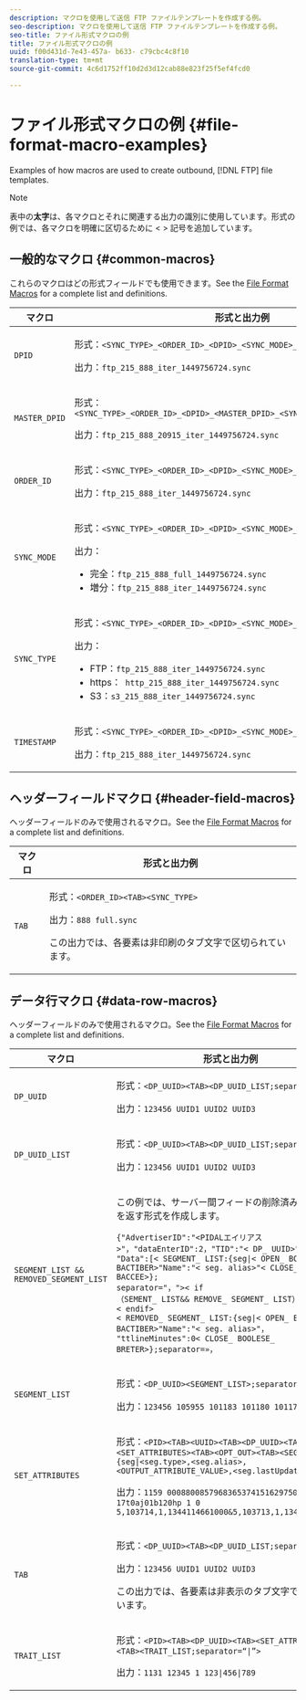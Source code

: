 ```yaml
---
description: マクロを使用して送信 FTP ファイルテンプレートを作成する例。
seo-description: マクロを使用して送信 FTP ファイルテンプレートを作成する例。
seo-title: ファイル形式マクロの例
title: ファイル形式マクロの例
uuid: f00d431d-7e43-457a- b633- c79cbc4c8f10
translation-type: tm+mt
source-git-commit: 4c6d1752ff10d2d3d12cab88e823f25f5ef4fcd0

---
```



# ファイル形式マクロの例 {#file-format-macro-examples}

Examples of how macros are used to create outbound, [!DNL FTP] file templates.

>[!NOTE]
>
>表中の&#x200B;**太字**&#x200B;は、各マクロとそれに関連する出力の識別に使用しています。形式の例では、各マクロを明確に区切るために &lt; &gt; 記号を追加しています。

## 一般的なマクロ {#common-macros}

これらのマクロはどの形式フィールドでも使用できます。See the [File Format Macros](../formats/file-formats.md) for a complete list and definitions.

<table id="table_B5073597219B470298EE614902DACAE8"> 
 <thead> 
  <tr> 
   <th colname="col1" class="entry"> マクロ </th> 
   <th colname="col2" class="entry"> 形式と出力例 </th> 
  </tr> 
 </thead>
 <tbody> 
  <tr> 
   <td colname="col1"> <p> <code>DPID </code> </p> </td> 
   <td colname="col2"> <p>形式：<code>&lt;SYNC_TYPE&gt;_&lt;ORDER_ID&gt;_&lt;DPID&gt;_&lt;SYNC_MODE&gt;_&lt;TIMESTAMP&gt;.sync </code> </p> <p>出力：<code>ftp_215_888_iter_1449756724.sync </code> </p> </td> 
  </tr> 
  <tr> 
   <td colname="col1"> <p> <code>MASTER_DPID </code> </p> </td> 
   <td colname="col2"> <p>形式：<code>&lt;SYNC_TYPE&gt;_&lt;ORDER_ID&gt;_&lt;DPID&gt;_&lt;MASTER_DPID&gt;_&lt;SYNC_MODE&gt;_&lt;TIMESTAMP&gt;.sync </code> </p> <p>出力：<code>ftp_215_888_20915_iter_1449756724.sync </code> </p> </td> 
  </tr> 
  <tr> 
   <td colname="col1"> <p> <code>ORDER_ID </code> </p> </td> 
   <td colname="col2"> <p>形式：<code>&lt;SYNC_TYPE&gt;_&lt;ORDER_ID&gt;_&lt;DPID&gt;_&lt;SYNC_MODE&gt;_&lt;TIMESTAMP&gt;.sync </code> </p> <p>出力：<code>ftp_215_888_iter_1449756724.sync </code> </p> </td> 
  </tr> 
  <tr> 
   <td colname="col1"> <p> <code>SYNC_MODE </code> </p> </td> 
   <td colname="col2"> <p>形式：<code>&lt;SYNC_TYPE&gt;_&lt;ORDER_ID&gt;_&lt;DPID&gt;_&lt;SYNC_MODE&gt;_&lt;TIMESTAMP&gt;.sync </code> </p> <p>出力： 
     <ul id="ul_F63D7B78AF1246639D6ED85C1621B17C"> 
      <li id="li_4D0D7B4D047345FE861FCBA2BD0408ED">完全：<code>ftp_215_888_full_1449756724.sync </code> </li> 
      <li id="li_23F4D1F6B2784E599EDA29AA457327E6">増分：<code>ftp_215_888_iter_1449756724.sync </code> </li> 
     </ul> </p> </td> 
  </tr> 
  <tr> 
   <td colname="col1"> <p> <code>SYNC_TYPE </code> </p> </td> 
   <td colname="col2"> <p>形式：<code>&lt;SYNC_TYPE&gt;_&lt;ORDER_ID&gt;_&lt;DPID&gt;_&lt;SYNC_MODE&gt;_&lt;TIMESTAMP&gt;.sync </code> </p> <p>出力： 
     <ul id="ul_11B14E740E40474F8302BDB809C428FE"> 
      <li id="li_54A3EAA468B44AC8B2528F855E03D04B">FTP：<code>ftp_215_888_iter_1449756724.sync </code> </li> 
      <li id="li_93468C56B661463CA7F62B1F5D3A53FF">https：<code> http_215_888_iter_1449756724.sync </code> </li> 
      <li id="li_8A204C7BEDBC41C096FE953B5F827DEC">S3：<code>s3_215_888_iter_1449756724.sync </code> </li> 
     </ul> </p> </td> 
  </tr> 
  <tr> 
   <td colname="col1"> <p> <code>TIMESTAMP </code> </p> </td> 
   <td colname="col2"> <p>形式：<code>&lt;SYNC_TYPE&gt;_&lt;ORDER_ID&gt;_&lt;DPID&gt;_&lt;SYNC_MODE&gt;_&lt;TIMESTAMP&gt;.sync </code> </p> <p>出力：<code>ftp_215_888_iter_1449756724.sync </code> </p> </td> 
  </tr> 
 </tbody> 
</table>

## ヘッダーフィールドマクロ {#header-field-macros}

ヘッダーフィールドのみで使用されるマクロ。See the [File Format Macros](../formats/file-formats.md) for a complete list and definitions.

<table id="table_ABC31B3D660D47969E111EBC734D5BBC"> 
 <thead> 
  <tr> 
   <th colname="col1" class="entry"> マクロ </th> 
   <th colname="col2" class="entry"> 形式と出力例 </th> 
  </tr> 
 </thead>
 <tbody> 
  <tr> 
   <td colname="col1"> <p> <code>TAB </code> </p> </td> 
   <td colname="col2"> <p>形式：<code>&lt;ORDER_ID&gt;&lt;TAB&gt;&lt;SYNC_TYPE&gt; </code> </p> <p>出力：<code>888 full.sync </code> </p> <p>この出力では、各要素は非印刷のタブ文字で区切られています。 </p> </td>
  </tr>
 </tbody>
</table>

## データ行マクロ {#data-row-macros}

ヘッダーフィールドのみで使用されるマクロ。See the [File Format Macros](../formats/file-formats.md) for a complete list and definitions.

<table id="table_408C6DD2B9D54550B003EAC93562E64F"> 
 <thead> 
  <tr> 
   <th colname="col1" class="entry"> マクロ </th> 
   <th colname="col2" class="entry"> 形式と出力例 </th> 
  </tr> 
 </thead>
 <tbody> 
  <tr> 
   <td colname="col1"> <p> <code>DP_UUID </code> </p> </td> 
   <td colname="col2"> <p>形式：<code>&lt;DP_UUID&gt;&lt;TAB&gt;&lt;DP_UUID_LIST;separator=TAB&gt; </code> </p> <p>出力：<code>123456 UUID1 UUID2 UUID3 </code> </p> </td> 
  </tr> 
  <tr> 
   <td colname="col1"> <p> <code>DP_UUID_LIST </code> </p> </td> 
   <td colname="col2"> <p>形式：<code>&lt;DP_UUID&gt;&lt;TAB&gt;&lt;DP_UUID_LIST;separator=TAB&gt; </code> </p> <p>出力：<code>123456 UUID1 UUID2 UUID3 </code> </p> </td> 
  </tr> 
  <tr> 
   <td colname="col1"> <p> <code>SEGMENT_LIST &amp;&amp; REMOVED_SEGMENT_LIST </code> </p> </td> 
   <td colname="col2"> <p>この例では、サーバー間フィードの削除済みセグメントを返す形式を作成します。 </p> <p> 
     <code>{"AdvertiserID":"&lt;PIDALエイリアス&gt;"，"dataEnterID":2，"TID":"&lt; DP_ UUID&gt;"，
"Data":[&lt; SEGMENT_ LIST:{seg|&lt; OPEN_ BOOLEBER_ BACTIBER&gt;"Name":"&lt; seg. alias&gt;"&lt; CLOSE_ BODY_ BACCEE&gt;};
separator="，"&gt;&lt; if（SEMENT_ LIST&amp;&amp; REMOVE_ SEGMENT_ LIST）&gt;&lt; CSV&gt;&lt; endif&gt;
&lt; REMOVED_ SEGMENT_ LIST:{seg|&lt; OPEN_ BOOLEBER_ BACTIBER&gt;"Name":"&lt; seg. alias&gt;"，
"ttlineMinutes":0&lt; CLOSE_ BOOLESE_ BRETER&gt;};separator=»， </code>
  </p> </td> 
  </tr> 
  <tr> 
   <td colname="col1"> <p> <code>SEGMENT_LIST </code> </p> </td> 
   <td colname="col2"> <p>形式：<code>&lt;DP_UUID&gt;&lt;SEGMENT_LIST&gt;;separator=" "&gt; </code> </p> <p>出力：<code>123456 105955 101183 101180 101179 </code> </p> </td> 
  </tr> 
  <tr> 
   <td colname="col1"> <p> <code>SET_ATTRIBUTES </code> </p> </td> 
   <td colname="col2"> <p>形式：<code>&lt;PID&gt;&lt;TAB&gt;&lt;UUID&gt;&lt;TAB&gt;&lt;DP_UUID&gt;&lt;TAB&gt;&lt;SET_ATTRIBUTES&gt;&lt;TAB&gt;&lt;OPT_OUT&gt;&lt;TAB&gt;&lt;SEGMENT_LIST:{seg|&lt;seg.type&gt;,&lt;seg.alias&gt;,&lt;OUTPUT_ATTRIBUTE_VALUE&gt;,&lt;seg.lastUpdateTime&gt;&amp;}&gt; </code> </p> <p>出力：<code>1159 00088008579683653741516297509717335000 17t0aj01b120hp 1 0 5,103714,1,1344114661000&amp;5,103713,1,1343250661000 </code> </p> </td>
  </tr>
  <tr> 
   <td colname="col1"> <p> <code>TAB </code> </p> </td> 
   <td colname="col2"> <p>形式：<code>&lt;DP_UUID&gt;&lt;TAB&gt;&lt;DP_UUID_LIST;separator=TAB&gt; </code> </p> <p>出力：<code>123456 UUID1 UUID2 UUID3 </code> </p> <p>この出力では、各要素は非表示のタブ文字で区切られています。 </p> </td> 
  </tr> 
  <tr> 
   <td colname="col1"> <p> <code>TRAIT_LIST </code> </p> </td> 
   <td colname="col2"> <p>形式：<code>&lt;PID&gt;&lt;TAB&gt;&lt;DP_UUID&gt;&lt;TAB&gt;&lt;SET_ATTRIBUTES&gt;&lt;TAB&gt;&lt;TRAIT_LIST;separator=“|”&gt; </code> </p> <p>出力：<code>1131 12345 1 123|456|789 </code> </p> </td> 
  </tr> 
 </tbody> 
</table>
